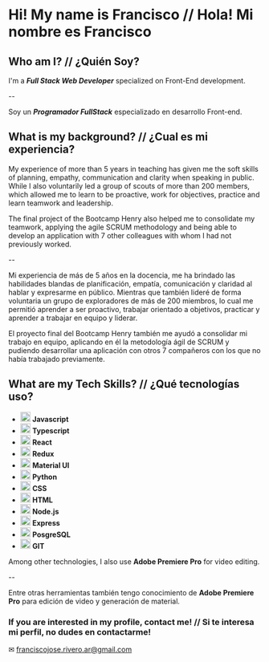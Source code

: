 # Hi! My name is Francisco // Hola! Mi nombre es Francisco

## Who am I? // ¿Quién Soy?
I'm a _**Full Stack Web Developer**_ specialized on Front-End development.

--

Soy un _**Programador FullStack**_ especializado en desarrollo Front-end.

## What is my background? // ¿Cual es mi experiencia?
My experience of more than 5 years in teaching has given me the soft skills of planning, empathy, communication and clarity when speaking in public. While I also voluntarily led a group of scouts of more than 200 members, which allowed me to learn to be proactive, work for objectives, practice and learn teamwork and leadership.

The final project of the Bootcamp Henry also helped me to consolidate my teamwork, applying the agile SCRUM methodology and being able to develop an application with 7 other colleagues with whom I had not previously worked.

--

Mi experiencia de más de 5 años en la docencia, me ha brindado las habilidades blandas de planificación, empatía, comunicación y claridad al hablar y expresarme en público. Mientras que también lideré de forma voluntaria un grupo de exploradores de más de 200 miembros, lo cual me permitió aprender a ser proactivo, trabajar orientado a objetivos, practicar y aprender a trabajar en equipo y liderar.

El proyecto final del Bootcamp Henry también me ayudó a consolidar mi trabajo en equipo, aplicando en él la metodología ágil de SCRUM y pudiendo desarrollar una aplicación con otros 7 compañeros con los que no había trabajado previamente.

## What are my Tech Skills? // ¿Qué tecnologías uso?

-  <img src="https://upload.wikimedia.org/wikipedia/commons/6/6a/JavaScript-logo.png" alt="Icon" width="20"> **Javascript**
-  <img src="https://upload.wikimedia.org/wikipedia/commons/thumb/4/4c/Typescript_logo_2020.svg/2048px-Typescript_logo_2020.svg.png" alt="Icon" width="20"> **Typescript**
- <img src="https://upload.wikimedia.org/wikipedia/commons/thumb/a/a7/React-icon.svg/2300px-React-icon.svg.png" alt="Icon" width="20"> **React** 
-  <img src="https://seeklogo.com/images/R/redux-logo-9CA6836C12-seeklogo.com.png" alt="Icon" width="20"> **Redux**
-  <img src="https://seeklogo.com/images/M/mui-logo-56F171E991-seeklogo.com.png" alt="Icon" width="20"> **Material UI**
-  <img src="https://w7.pngwing.com/pngs/277/62/png-transparent-python-javascript-clojure-programming-language-programming-miscellaneous-angle-text-thumbnail.png" alt="Icon" width="20"> **Python**
-  <img src="https://upload.wikimedia.org/wikipedia/commons/thumb/6/62/CSS3_logo.svg/800px-CSS3_logo.svg.png" alt="Icon" width="20"> **CSS**
-  <img src="https://cdn-icons-png.flaticon.com/512/732/732212.png" alt="Icon" width="20"> **HTML**
- <img src="https://camo.githubusercontent.com/ad23f218338fb332b15bf837b6f458654b86254955cf9b505498de75b0f1a8ac/68747470733a2f2f6d6964752e6465762f696d616765732f746167732f6e6f64652e706e67" alt="Icon" width="20"> **Node.js**
-  <img src="https://camo.githubusercontent.com/f1f8876d2ac3275f78669101a03a6a82d72bbe6fbc5a5dc09b4b6110f6ce66b1/68747470733a2f2f6164776172652d746563686e6f6c6f676965732e73332e616d617a6f6e6177732e636f6d2f75706c6f6164732f746563686e6f6c6f67792f7468756d626e61696c2f32302f657870726573732d6a732e706e67" alt="Icon" width="20"> **Express**
-  <img src="https://cdn.icon-icons.com/icons2/2699/PNG/512/postgresql_src_logo_icon_170834.png" alt="Icon" width="20"> **PosgreSQL**
-  <img src="https://git-scm.com/images/logos/downloads/Git-Icon-1788C.png" alt="Icon" width="20"> **GIT**

Among other technologies, I also use **Adobe Premiere Pro** for video editing.

--

Entre otras herramientas también tengo conocimiento de **Adobe Premiere Pro** para edición de video y generación de material.

### If you are interested in my profile, contact me! // Si te interesa mi perfil, no dudes en contactarme!

✉ franciscojose.rivero.ar@gmail.com


<!--
**riverofrancisco/riverofrancisco** is a ✨ _special_ ✨ repository because its `README.md` (this file) appears on your GitHub profile.

Here are some ideas to get you started:

- 🔭 I’m currently working on ...
- 🌱 I’m currently learning ...
- 👯 I’m looking to collaborate on ...
- 🤔 I’m looking for help with ...
- 💬 Ask me about ...
- 📫 How to reach me: ...
- 😄 Pronouns: ...
- ⚡ Fun fact: ...
-->
